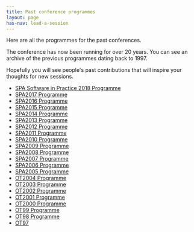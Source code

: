 ```yaml
---
title: Past conference programmes
layout: page
has-nav: lead-a-session
---
```

<p>Here are all the programmes for the past conferences.</p>

<p>The conference has now been running for over 20 years. You can see an archive of the previous programmes dating back to 1997.</p>

<p>Hopefully you will see people's past contributions that will inspire your thoughts for new sessions.</p>

<ul>
  <li><a href="https://spaconference.org/spa2018/programme.html"><span>SPA Software in Practice 2018 Programme</span></a></li>
  <li><a href="https://spaconference.org/spa2017/programme.html"><span>SPA2017 Programme</span></a></li>
  <li><a href="https://spaconference.org/spa2016/programme.html"><span>SPA2016 Programme</span></a></li>
  <li><a href="https://spaconference.org/spa2015/programme.html"><span>SPA2015 Programme</span></a></li>
  <li><a href="https://spaconference.org/spa2014/programme.html"><span>SPA2014 Programme</span></a></li>
  <li><a href="https://spaconference.org/spa2013/programme.html"><span>SPA2013 Programme</span></a></li>
  <li><a href="https://spaconference.org/spa2012/programme.html"><span>SPA2012 Programme</span></a></li>
  <li><a href="https://spaconference.org/spa2011/programme.html"><span>SPA2011 Programme</span></a></li>
  <li><a href="https://spaconference.org/spa2010/programme.html"><span>SPA2010 Programme</span></a></li>
  <li><a href="https://spaconference.org/spa2009/programme.html"><span>SPA2009 Programme</span></a></li>
  <li><a href="https://spaconference.org/spa2008/programme.html"><span>SPA2008 Programme</span></a></li>
  <li><a href="https://spaconference.org/spa2007/programme.html"><span>SPA2007 Programme</span></a></li>
  <li><a href="https://spaconference.org/spa2006/programme.html"><span>SPA2006 Programme</span></a></li>
  <li><a href="https://spaconference.org/spa2005/programme.html"><span>SPA2005 Programme</span></a></li>
  <li><a href="https://spaconference.org/ot2004/programme.shtml"><span>OT2004 Programme</span></a></li>
  <li><a href="https://spaconference.org/ot2003/programme.shtml"><span>OT2003 Programme</span></a></li>
  <li><a href="https://spaconference.org/ot2002/programme.shtml"><span>OT2002 Programme</span></a></li>
  <li><a href="https://spaconference.org/ot2001/programme.shtml"><span>OT2001 Programme</span></a></li>
  <li><a href="https://spaconference.org/ot2000/programme.shtml"><span>OT2000 Programme</span></a></li>
  <li><a href="https://spaconference.org/ot99/programme.shtml"><span>OT99 Programme</span></a></li>
  <li><a href="https://spaconference.org/ot98/programme.shtml"><span>OT98 Programme</span></a></li>
  <li><a href="https://spaconference.org/ot97/"><span>OT97</span></a></li>
</ul>



